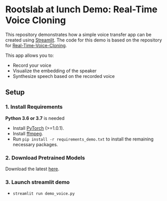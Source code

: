 # Rootslab at lunch Demo: Real-Time Voice Cloning

This repository demonstrates how a simple voice transfer app can be created using [Streamlit](https://www.streamlit.io/). The code for this demo is based on the repository for [Real-Time-Voice-Cloning](https://github.com/CorentinJ/Real-Time-Voice-Cloning).

This app allows you to:
* Record your voice
* Visualize the embedding of the speaker
* Synthesize speech based on the recorded voice


## Setup

### 1. Install Requirements
**Python 3.6 or 3.7** is needed

* Install [PyTorch](https://pytorch.org/get-started/locally/) (>=1.0.1).
* Install [ffmpeg](https://ffmpeg.org/download.html#get-packages).
* Run `pip install -r requirements_demo.txt` to install the remaining necessary packages.

### 2. Download Pretrained Models
Download the latest [here](https://github.com/CorentinJ/Real-Time-Voice-Cloning/wiki/Pretrained-models).

### 3. Launch streamlit demo

* `streamlit run demo_voice.py`